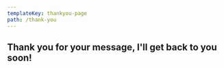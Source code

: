 ```yaml
---
templateKey: thankyou-page
path: /thank-you
---
```

## Thank you for your message, I'll get back to you soon!